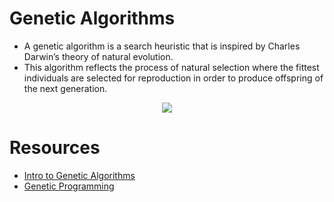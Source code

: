 # Genetic Algorithms

* A genetic algorithm is a search heuristic that is inspired by Charles Darwin’s theory of natural evolution. 
* This algorithm reflects the process of natural selection where the fittest individuals are selected for reproduction in order to produce offspring of the next generation.

<p align="center">
  <img src="https://miro.medium.com/max/1600/1*BYDJpa6M2rzWNSurvspf8Q.png"/>
</p>

# Resources 

* [Intro to Genetic Algorithms](https://towardsdatascience.com/introduction-to-genetic-algorithms-including-example-code-e396e98d8bf3)
* [Genetic Programming](https://www.youtube.com/watch?v=dSofAXnnFrY)
